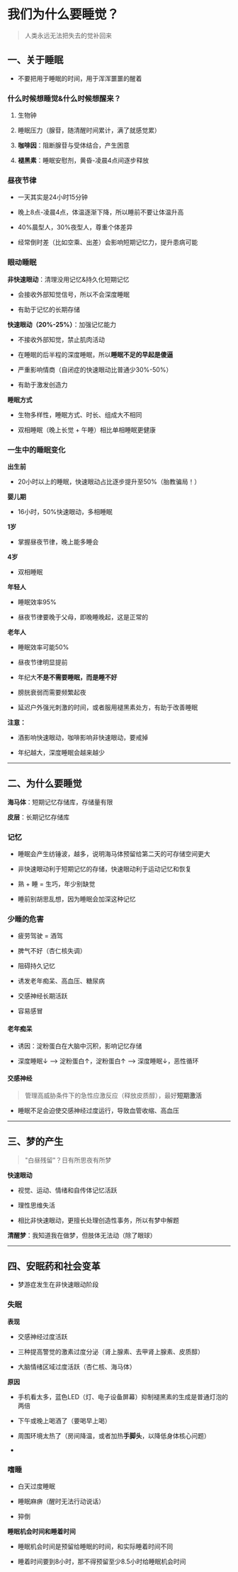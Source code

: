 # 我们为什么要睡觉？

> 人类永远无法把失去的觉补回来

## 一、关于睡眠

- 不要把用于睡眠的时间，用于浑浑噩噩的醒着

### 什么时候想睡觉&什么时候想醒来？

1. 生物钟

2. 睡眠压力（腺苷，随清醒时间累计，满了就感觉累）

3. **咖啡因**：阻断腺苷与受体结合，产生困意

4. **褪黑素**：睡眠安慰剂，黄昏-凌晨4点间逐步释放

### 昼夜节律

- 一天其实是24小时15分钟

- 晚上8点-凌晨4点，体温逐渐下降，所以睡前不要让体温升高

- 40%晨型人，30%夜型人，尊重个体差异

- 经常倒时差（比如空乘、出差）会影响短期记忆力，提升患病可能

### 眼动睡眠

**非快速眼动**：清理没用记忆&持久化短期记忆

- 会接收外部知觉信号，所以不会深度睡眠

- 有助于记忆的长期存储

**快速眼动（20%-25%）**：加强记忆能力

- 不接收外部知觉，禁止肌肉活动

- 在睡眠的后半程的深度睡眠，所以**睡眠不足的早起是傻逼**

- 严重影响情商（自闭症的快速眼动比普通少30%-50%）

- 有助于激发创造力

**睡眠方式**

- 生物多样性，睡眠方式、时长、组成大不相同

- 双相睡眠（晚上长觉 + 午睡）相比单相睡眠更健康

### 一生中的睡眠变化

**出生前**

- 20小时以上的睡眠，快速眼动占比逐步提升至50%（胎教骗局！）

**婴儿期**

- 16小时，50%快速眼动，多相睡眠

**1岁**

- 掌握昼夜节律，晚上能多睡会

**4岁**

- 双相睡眠

**年轻人**

- 睡眠效率95%

- 昼夜节律要晚于父母，即晚睡晚起，这是正常的

**老年人**

- 睡眠效率可能50%

- 昼夜节律明显提前

- 年纪大**不是不需要睡眠，而是睡不好**

- 膀胱衰弱而需要频繁起夜

- 延迟户外强光刺激的时间，或者服用褪黑素处方，有助于改善睡眠

**注意：**

- 酒影响快速眼动，咖啡影响非快速眼动，要戒掉

- 年纪越大，深度睡眠会越来越少

---

## 二、为什么要睡觉

**海马体**：短期记忆存储库，存储量有限

**皮层**：长期记忆存储库

### 记忆

- 睡眠会产生纺锤波，越多，说明海马体预留给第二天的可存储空间更大

- 非快速眼动利于短期记忆的存储，快速眼动利于运动记忆和恢复

- 熟 + 睡 = 生巧，年少别缺觉

- 睡前别胡思乱想，因为睡眠会加深这种记忆

### 少睡的危害

- 疲劳驾驶 = 酒驾

- 脾气不好（杏仁核失调）

- 阻碍持久记忆

- 诱发老年痴呆、高血压、糖尿病

- 交感神经长期活跃

- 容易感冒

#### 老年痴呆

- 诱因：淀粉蛋白在大脑中沉积，影响记忆存储

- 深度睡眠↓ --> 淀粉蛋白↑，淀粉蛋白↑ --> 深度睡眠↓，恶性循环

#### 交感神经

> 管理高威胁条件下的急性应激反应（释放皮质醇），最好**短期激活**

- 睡眠不足会迫使交感神经过度运行，导致血管收缩、高血压

---

## 三、梦的产生

> "白昼残留"？日有所思夜有所梦

**快速眼动**

- 视觉、运动、情绪和自传体记忆活跃

- 理性思维失活

- 相比非快速眼动，更擅长处理创造性事务，所以有梦中解题



**清醒梦**：我知道我在做梦，但肢体无法动（除了眼球）

---

## 四、安眠药和社会变革

- 梦游症发生在非快速眼动阶段



### 失眠

**表现**

- 交感神经过度活跃

- 三种提高警觉的激素过度分泌（肾上腺素、去甲肾上腺素、皮质醇）

- 大脑情绪区域过度活跃（杏仁核、海马体）



**原因**

- 手机看太多，蓝色LED（灯、电子设备屏幕）抑制褪黑素的生成是普通灯泡的两倍

- 下午或晚上喝酒了（要喝早上喝）

- 周围环境太热了（房间降温，或者加热**手脚头**，以降低身体核心问题）

- 



### 嗜睡

- 白天过度睡眠

- 睡眠麻痹（醒时无法行动说话）

- 猝倒



**睡眠机会时间和睡着时间**

- 睡眠机会时间是预留给睡眠的时间，和实际睡着时间不同

- 睡着时间要到8小时，那不得预留至少8.5小时给睡眠机会时间








